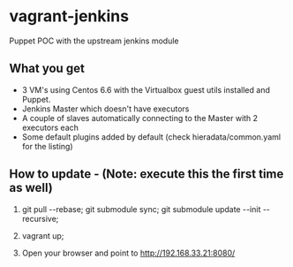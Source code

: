 # vagrant-jenkins
Puppet POC with the upstream jenkins module

## What you get

- 3 VM's using Centos 6.6 with the Virtualbox guest utils installed and Puppet.
- Jenkins Master which doesn't have executors
- A couple of slaves automatically connecting to the Master with 2 executors each
- Some default plugins added by default (check hieradata/common.yaml for the listing)

## How to update - (Note: execute this the first time as well)


1) git pull --rebase; git submodule sync; git submodule update --init --recursive;

2) vagrant up;

3) Open your browser and point to http://192.168.33.21:8080/
